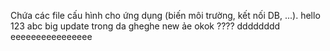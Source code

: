Chứa các file cấu hình cho ứng dụng (biến môi trường, kết nối DB, ...).
hello
123
abc
big update
trong da gheghe
new
ảe okok
????
dddddddd
eeeeeeeeeeeeeeee
